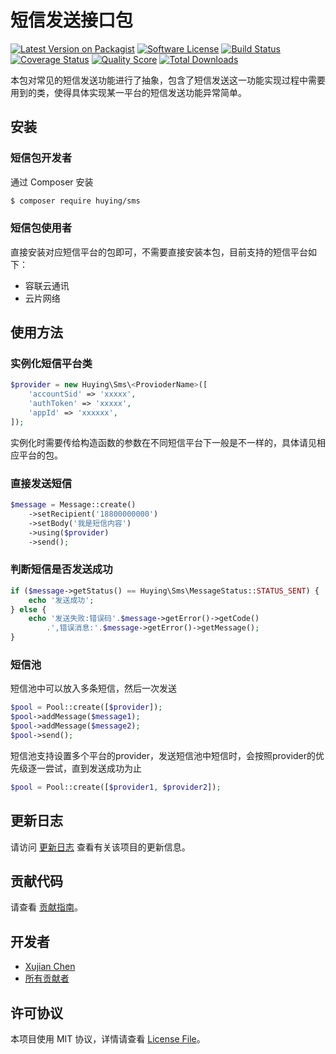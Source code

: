 # 短信发送接口包

[![Latest Version on Packagist][ico-version]][link-packagist]
[![Software License][ico-license]](LICENSE.md)
[![Build Status][ico-travis]][link-travis]
[![Coverage Status][ico-scrutinizer]][link-scrutinizer]
[![Quality Score][ico-code-quality]][link-code-quality]
[![Total Downloads][ico-downloads]][link-downloads]

本包对常见的短信发送功能进行了抽象，包含了短信发送这一功能实现过程中需要用到的类，使得具体实现某一平台的短信发送功能异常简单。

## 安装

### 短信包开发者

通过 Composer 安装

``` bash
$ composer require huying/sms
```

### 短信包使用者

直接安装对应短信平台的包即可，不需要直接安装本包，目前支持的短信平台如下：
- 容联云通讯
- 云片网络

## 使用方法

### 实例化短信平台类

```php
$provider = new Huying\Sms\<ProvioderName>([
    'accountSid' => 'xxxxx',
    'authToken' => 'xxxxx',
    'appId' => 'xxxxxx',
]);
```
实例化时需要传给构造函数的参数在不同短信平台下一般是不一样的，具体请见相应平台的包。

### 直接发送短信

```php
$message = Message::create()
    ->setRecipient('18800000000')
    ->setBody('我是短信内容')
    ->using($provider)
    ->send();
```

### 判断短信是否发送成功

```php
if ($message->getStatus() == Huying\Sms\MessageStatus::STATUS_SENT) {
    echo '发送成功';
} else {
    echo '发送失败:错误码'.$message->getError()->getCode()
        .',错误消息:'.$message->getError()->getMessage();
}
```

### 短信池

短信池中可以放入多条短信，然后一次发送
```php
$pool = Pool::create([$provider]);
$pool->addMessage($message1);
$pool->addMessage($message2);
$pool->send();
```
短信池支持设置多个平台的provider，发送短信池中短信时，会按照provider的优先级逐一尝试，直到发送成功为止
```php
$pool = Pool::create([$provider1, $provider2]);
```

## 更新日志

请访问 [更新日志](CHANGELOG.md) 查看有关该项目的更新信息。

## 贡献代码

请查看 [贡献指南](CONTRIBUTING.md)。

## 开发者

- [Xujian Chen][link-author]
- [所有贡献者][link-contributors]

## 许可协议

本项目使用 MIT 协议，详情请查看 [License File](LICENSE.md)。

[ico-version]: https://img.shields.io/packagist/v/huying/sms.svg?style=flat-square
[ico-license]: https://img.shields.io/badge/license-MIT-brightgreen.svg?style=flat-square
[ico-travis]: https://img.shields.io/travis/echo58/sms/master.svg?style=flat-square
[ico-scrutinizer]: https://img.shields.io/scrutinizer/coverage/g/echo58/sms.svg?style=flat-square
[ico-code-quality]: https://img.shields.io/scrutinizer/g/echo58/sms.svg?style=flat-square
[ico-downloads]: https://img.shields.io/packagist/dt/huying/sms.svg?style=flat-square

[link-packagist]: https://packagist.org/packages/huying/sms
[link-travis]: https://travis-ci.org/echo58/sms
[link-scrutinizer]: https://scrutinizer-ci.com/g/echo58/sms/code-structure
[link-code-quality]: https://scrutinizer-ci.com/g/echo58/sms
[link-downloads]: https://packagist.org/packages/huying/sms
[link-author]: https://github.com/:author_username
[link-contributors]: ../../contributors

